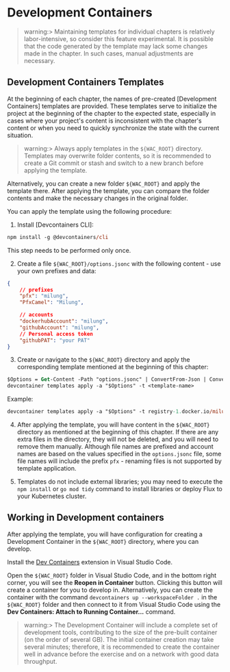 # Development Containers

>warning:> Maintaining templates for individual chapters is relatively labor-intensive, so consider this feature experimental. It is possible that the code generated by the template may lack some changes made in the chapter. In such cases, manual adjustments are necessary.

## Development Containers Templates

At the beginning of each chapter, the names of pre-created [Development Containers] templates are provided. These templates serve to initialize the project at the beginning of the chapter to the expected state, especially in cases where your project's content is inconsistent with the chapter's content or when you need to quickly synchronize the state with the current situation.

>warning:> Always apply templates in the `${WAC_ROOT}` directory. Templates may overwrite folder contents, so it is recommended to create a Git commit or stash and switch to a new branch before applying the template.

Alternatively, you can create a new folder `${WAC_ROOT}` and apply the template there. After applying the template, you can compare the folder contents and make the necessary changes in the original folder.

You can apply the template using the following procedure:

1. Install [Devcontainers CLI]:

```ps
npm install -g @devcontainers/cli
```

This step needs to be performed only once.

2. Create a file `${WAC_ROOT}/options.jsonc` with the following content - use your own prefixes and data:

```json
{
    // prefixes
    "pfx": "milung",
    "PfxCamel": "Milung",

    // accounts
    "dockerhubAccount": "milung",
    "githubAccount": "milung",
    // Personal access token
    "githubPAT": "your PAT"
}
```

3. Create or navigate to the `${WAC_ROOT}` directory and apply the corresponding template mentioned at the beginning of this chapter:

```ps
$Options = Get-Content -Path "options.jsonc" | ConvertFrom-Json | ConvertTo-Json -Compress
devcontainer templates apply -a "$Options" -t <template-name>
```

Example:

```ps
devcontainer templates apply -a "$Options" -t registry-1.docker.io/milung/wac-ufe-010
```

4. After applying the template, you will have content in the `${WAC_ROOT}` directory as mentioned at the beginning of this chapter. If there are any extra files in the directory, they will not be deleted, and you will need to remove them manually. Although file names are prefixed and account names are based on the values specified in the `options.jsonc` file, some file names will include the prefix `pfx` - renaming files is not supported by template application.

5. Templates do not include external libraries; you may need to execute the `npm install` or `go mod tidy` command to install libraries or deploy Flux to your Kubernetes cluster.

## Working in Development containers

After applying the template, you will have configuration for creating a Development Container in the `${WAC_ROOT}` directory, where you can develop.

Install the [Dev Containers](https://marketplace.visualstudio.com/items?itemName%253Dms-vscode-remote.remote-containers) extension in Visual Studio Code.

Open the `${WAC_ROOT}` folder in Visual Studio Code, and in the bottom right corner, you will see the **Reopen in Container** button. Clicking this button will create a container for you to develop in. Alternatively, you can create the container with the command `devcontainers up --workspaceFolder .` in the `${WAC_ROOT}` folder and then connect to it from Visual Studio Code using the **Dev Containers: Attach to Running Container...** command.

>warning:> The Development Container will include a complete set of development tools, contributing to the size of the pre-built container (on the order of several GB). The initial container creation may take several minutes; therefore, it is recommended to create the container well in advance before the exercise and on a network with good data throughput.
